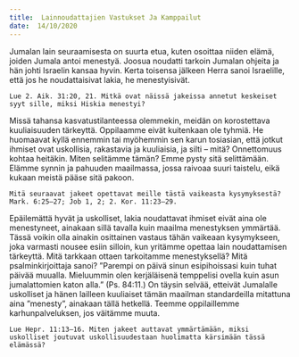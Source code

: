 ```yaml
---
title:  Lainnoudattajien Vastukset Ja Kamppailut
date:  14/10/2020
---
```


Jumalan lain seuraamisesta on suurta etua, kuten osoittaa niiden elämä, joiden Jumala antoi menestyä. Joosua noudatti tarkoin Jumalan ohjeita ja hän johti Israelin kansaa hyvin. Kerta toisensa jälkeen Herra sanoi Israelille, että jos he noudattaisivat lakia, he menestyisivät.

`Lue 2. Aik. 31:20, 21. Mitkä ovat näissä jakeissa annetut keskeiset syyt sille, miksi Hiskia menestyi?`

Missä tahansa kasvatustilanteessa olemmekin, meidän on korostettava kuuliaisuuden tärkeyttä. Oppilaamme eivät kuitenkaan ole tyhmiä. He huomaavat kyllä ennemmin tai myöhemmin sen karun tosiasian, että jotkut ihmiset ovat uskollisia, rakastavia ja kuuliaisia, ja silti – mitä? Onnettomuus kohtaa heitäkin. Miten selitämme tämän? Emme pysty sitä selittämään. Elämme synnin ja pahuuden maailmassa, jossa raivoaa suuri taistelu, eikä kukaan meistä pääse sitä pakoon.

`Mitä seuraavat jakeet opettavat meille tästä vaikeasta kysymyksestä? Mark. 6:25–27; Job 1, 2; 2. Kor. 11:23–29.`

Epäilemättä hyvät ja uskolliset, lakia noudattavat ihmiset eivät aina ole menestyneet, ainakaan sillä tavalla kuin maailma menestyksen ymmärtää. Tässä voikin olla ainakin osittainen vastaus tähän vaikeaan kysymykseen, joka varmasti nousee esiin silloin, kun yritämme opettaa lain noudattamisen tär­keyttä. Mitä tarkkaan ottaen tarkoitamme menestyksellä? Mitä psalminkirjoittaja sanoi? ”Parempi on päivä sinun esipihoissasi kuin tuhat päivää muualla. Mieluummin olen kerjäläisenä temppelisi ovella kuin asun jumalattomien katon alla.” (Ps. 84:11.) On täysin selvää, etteivät Jumalalle uskolliset ja hänen lailleen kuuliaiset tämän maailman standardeilla mitattuna aina ”menesty”, ainakaan tällä hetkellä. Teemme oppilaillemme karhunpalveluksen, jos väitämme muuta.

`Lue Hepr. 11:13–16. Miten jakeet auttavat ymmärtämään, miksi uskolliset joutuvat uskollisuudestaan huolimatta kärsimään tässä elämässä?`